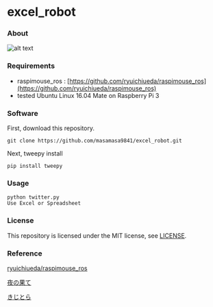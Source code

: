 # excel_robot
### About
![alt text](robot.gif)
### Requirements
* raspimouse_ros : [https://github.com/ryuichiueda/raspimouse_ros](https://github.com/ryuichiueda/raspimouse_ros)
* tested Ubuntu Linux 16.04 Mate on Raspberry Pi 3

### Software

First, download this repository.

```
git clone https://github.com/masamasa9841/excel_robot.git
```

Next, tweepy install

```
pip install tweepy
```
### Usage
```
python twitter.py
Use Excel or Spreadsheet
```
### License

This repository is licensed under the MIT license, see [LICENSE](./LICENSE).

### Reference

[ryuichiueda/raspimouse_ros](https://github.com/ryuichiueda/raspimouse_ros)

[夜の果て](http://yoruhate.arcanus.info/)

[きじとら](https://kijtra.com/article/twitter-api-for-google-apps-script-without-oauthconfig/)
